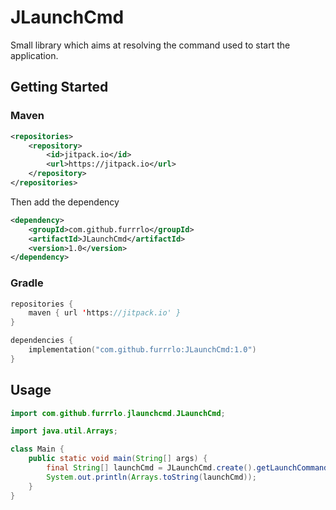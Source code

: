 # JLaunchCmd

Small library which aims at resolving the command used to start the application.

## Getting Started

### Maven

```xml
<repositories>
    <repository>
        <id>jitpack.io</id>
        <url>https://jitpack.io</url>
    </repository>
</repositories>
```
Then add the dependency
```xml
<dependency>
    <groupId>com.github.furrrlo</groupId>
    <artifactId>JLaunchCmd</artifactId>
    <version>1.0</version>
</dependency>
```

### Gradle

```kotlin
repositories {
    maven { url 'https://jitpack.io' }
}

dependencies {
    implementation("com.github.furrrlo:JLaunchCmd:1.0")
}
```

## Usage

```java
import com.github.furrrlo.jlaunchcmd.JLaunchCmd;

import java.util.Arrays;

class Main {
    public static void main(String[] args) {
        final String[] launchCmd = JLaunchCmd.create().getLaunchCommand();
        System.out.println(Arrays.toString(launchCmd));
    }
}
```


